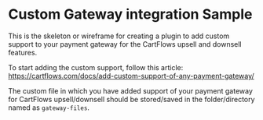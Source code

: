 # Custom Gateway integration Sample

This is the skeleton or wireframe for creating a plugin to add custom support to your payment gateway for the CartFlows upsell and downsell features.

To start adding the custom support, follow this article: https://cartflows.com/docs/add-custom-support-of-any-payment-gateway/

The custom file in which you have added support of your payment gateway for CartFlows upsell/downsell should be stored/saved in the folder/directory named as `gateway-files`.
